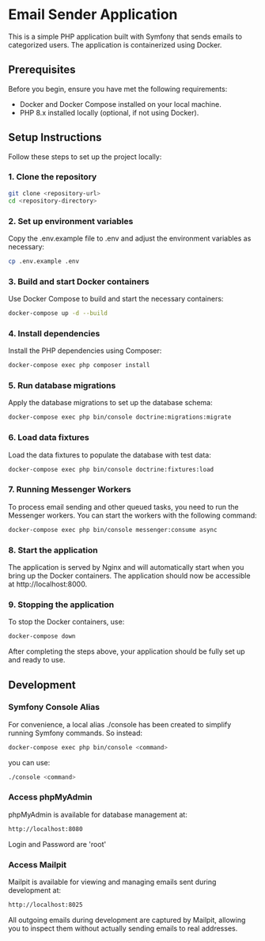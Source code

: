 # Email Sender Application

This is a simple PHP application built with Symfony that sends emails to categorized users. The application is containerized using Docker.

## Prerequisites

Before you begin, ensure you have met the following requirements:

- Docker and Docker Compose installed on your local machine.
- PHP 8.x installed locally (optional, if not using Docker).

## Setup Instructions

Follow these steps to set up the project locally:

### 1. Clone the repository

```bash
git clone <repository-url>
cd <repository-directory>
```

### 2. Set up environment variables

Copy the .env.example file to .env and adjust the environment variables as necessary:

```bash
cp .env.example .env
```

### 3. Build and start Docker containers

Use Docker Compose to build and start the necessary containers:

```bash
docker-compose up -d --build
```

### 4. Install dependencies

Install the PHP dependencies using Composer:

```bash
docker-compose exec php composer install
```

### 5. Run database migrations

Apply the database migrations to set up the database schema:

```bash
docker-compose exec php bin/console doctrine:migrations:migrate
```

### 6. Load data fixtures

Load the data fixtures to populate the database with test data:

```bash
docker-compose exec php bin/console doctrine:fixtures:load
```

### 7. Running Messenger Workers

To process email sending and other queued tasks, you need to run the Messenger workers. You can start the workers with the following command:

```bash
docker-compose exec php bin/console messenger:consume async
```

### 8. Start the application

The application is served by Nginx and will automatically start when you bring up the Docker containers.
The application should now be accessible at http://localhost:8000.

### 9. Stopping the application

To stop the Docker containers, use:

```bash
docker-compose down
```

After completing the steps above, your application should be fully set up and ready to use.

## Development

### Symfony Console Alias

For convenience, a local alias ./console has been created to simplify running Symfony commands.
So instead:

```bash
docker-compose exec php bin/console <command>
```

you can use:

```bash
./console <command>
```

### Access phpMyAdmin

phpMyAdmin is available for database management at:

```bash
http://localhost:8080
```

Login and Password are 'root'

### Access Mailpit

Mailpit is available for viewing and managing emails sent during development at:

```bash
http://localhost:8025
```

All outgoing emails during development are captured by Mailpit, allowing you to inspect them without actually sending emails to real addresses.
